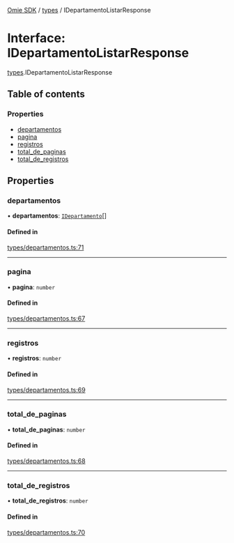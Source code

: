 [Omie SDK](../README.md) / [types](../modules/types.md) / IDepartamentoListarResponse

# Interface: IDepartamentoListarResponse

[types](../modules/types.md).IDepartamentoListarResponse

## Table of contents

### Properties

- [departamentos](types.IDepartamentoListarResponse.md#departamentos)
- [pagina](types.IDepartamentoListarResponse.md#pagina)
- [registros](types.IDepartamentoListarResponse.md#registros)
- [total\_de\_paginas](types.IDepartamentoListarResponse.md#total_de_paginas)
- [total\_de\_registros](types.IDepartamentoListarResponse.md#total_de_registros)

## Properties

### departamentos

• **departamentos**: [`IDepartamento`](types.IDepartamento.md)[]

#### Defined in

[types/departamentos.ts:71](https://github.com/lucas-bogos/omie-sdk/blob/fa631c8/src/types/departamentos.ts#L71)

___

### pagina

• **pagina**: `number`

#### Defined in

[types/departamentos.ts:67](https://github.com/lucas-bogos/omie-sdk/blob/fa631c8/src/types/departamentos.ts#L67)

___

### registros

• **registros**: `number`

#### Defined in

[types/departamentos.ts:69](https://github.com/lucas-bogos/omie-sdk/blob/fa631c8/src/types/departamentos.ts#L69)

___

### total\_de\_paginas

• **total\_de\_paginas**: `number`

#### Defined in

[types/departamentos.ts:68](https://github.com/lucas-bogos/omie-sdk/blob/fa631c8/src/types/departamentos.ts#L68)

___

### total\_de\_registros

• **total\_de\_registros**: `number`

#### Defined in

[types/departamentos.ts:70](https://github.com/lucas-bogos/omie-sdk/blob/fa631c8/src/types/departamentos.ts#L70)
